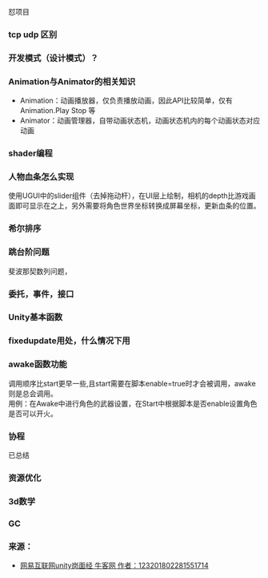 
怼项目
### tcp udp 区别
### 开发模式（设计模式）？
### Animation与Animator的相关知识
- Animation：动画播放器，仅负责播放动画，因此API比较简单，仅有Animation.Play Stop 等
- Animator：动画管理器，自带动画状态机，动画状态机内的每个动画状态对应动画

### shader编程
### 人物血条怎么实现
使用UGUI中的slider组件（去掉拖动杆），在UI层上绘制，相机的depth比游戏画面即可显示在之上，另外需要将角色世界坐标转换成屏幕坐标，更新血条的位置。
### 希尔排序
### 跳台阶问题
斐波那契数列问题，
### 委托，事件，接口
### Unity基本函数
### fixedupdate用处，什么情况下用

### awake函数功能
调用顺序比start更早一些,且start需要在脚本enable=true时才会被调用，awake则是总会调用。  
用例：在Awake中进行角色的武器设置，在Start中根据脚本是否enable设置角色是否可以开火。
### 协程
已总结
### 资源优化
### 3d数学
### GC

### 来源：
- [网易互联网unity岗面经 牛客网 作者：123201802281551714](https://www.nowcoder.com/discuss/97385)
[]()